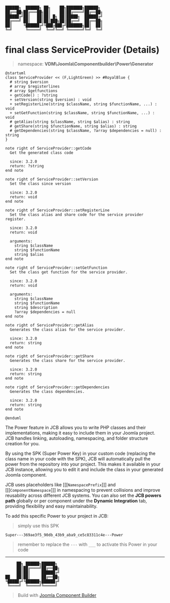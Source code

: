 ```
██████╗  ██████╗ ██╗    ██╗███████╗██████╗
██╔══██╗██╔═══██╗██║    ██║██╔════╝██╔══██╗
██████╔╝██║   ██║██║ █╗ ██║█████╗  ██████╔╝
██╔═══╝ ██║   ██║██║███╗██║██╔══╝  ██╔══██╗
██║     ╚██████╔╝╚███╔███╔╝███████╗██║  ██║
╚═╝      ╚═════╝  ╚══╝╚══╝ ╚══════╝╚═╝  ╚═╝
```
# final class ServiceProvider (Details)
> namespace: **VDM\Joomla\Componentbuilder\Power\Generator**

```uml
@startuml
class ServiceProvider << (F,LightGreen) >> #RoyalBlue {
  # string $version
  # array $registerlines
  # array $getfunctions
  + getCode() : ?string
  + setVersion(string $version) : void
  + setRegisterLine(string $className, string $functionName, ...) : void
  + setGetFunction(string $className, string $functionName, ...) : void
  # getAlias(string $className, string $alias) : string
  # getShare(string $functionName, string $alias) : string
  # getDependencies(string $className, ?array $dependencies = null) : string
}

note right of ServiceProvider::getCode
  Get the generated class code

  since: 3.2.0
  return: ?string
end note

note right of ServiceProvider::setVersion
  Set the class since version

  since: 3.2.0
  return: void
end note

note right of ServiceProvider::setRegisterLine
  Set the class alias and share code for the service provider register.

  since: 3.2.0
  return: void
  
  arguments:
    string $className
    string $functionName
    string $alias
end note

note right of ServiceProvider::setGetFunction
  Set the class get function for the service provider.

  since: 3.2.0
  return: void
  
  arguments:
    string $className
    string $functionName
    string $description
    ?array $dependencies = null
end note

note right of ServiceProvider::getAlias
  Generates the class alias for the service provider.

  since: 3.2.0
  return: string
end note

note right of ServiceProvider::getShare
  Generates the class share for the service provider.

  since: 3.2.0
  return: string
end note

note right of ServiceProvider::getDependencies
  Generates the class dependencies.

  since: 3.2.0
  return: string
end note
 
@enduml
```

The Power feature in JCB allows you to write PHP classes and their implementations, making it easy to include them in your Joomla project. JCB handles linking, autoloading, namespacing, and folder structure creation for you.

By using the SPK (Super Power Key) in your custom code (replacing the class name in your code with the SPK), JCB will automatically pull the power from the repository into your project. This makes it available in your JCB instance, allowing you to edit it and include the class in your generated Joomla component.

JCB uses placeholders like [[[`NamespacePrefix`]]] and [[[`ComponentNamespace`]]] in namespacing to prevent collisions and improve reusability across different JCB systems. You can also set the **JCB powers path** globally or per component under the **Dynamic Integration** tab, providing flexibility and easy maintainability.

To add this specific Power to your project in JCB:

> simply use this SPK
```
Super---369ae3f5_90db_43b9_aba9_ce5c83311c4e---Power
```
> remember to replace the `---` with `___` to activate this Power in your code

---
```
     ██╗ ██████╗██████╗
     ██║██╔════╝██╔══██╗
     ██║██║     ██████╔╝
██   ██║██║     ██╔══██╗
╚█████╔╝╚██████╗██████╔╝
 ╚════╝  ╚═════╝╚═════╝
```
> Build with [Joomla Component Builder](https://git.vdm.dev/joomla/Component-Builder)

